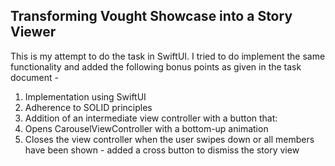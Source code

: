 ## Transforming Vought Showcase into a Story Viewer

This is my attempt to do the task in SwiftUI. I tried to do implement the same functionality and added the following bonus points as given in the task document - 

1. Implementation using SwiftUI
2. Adherence to SOLID principles
3. Addition of an intermediate view controller with a button that:
4. Opens CarouselViewController with a bottom-up animation
5. Closes the view controller when the user swipes down or all members have been shown - added a cross button to dismiss the story view


